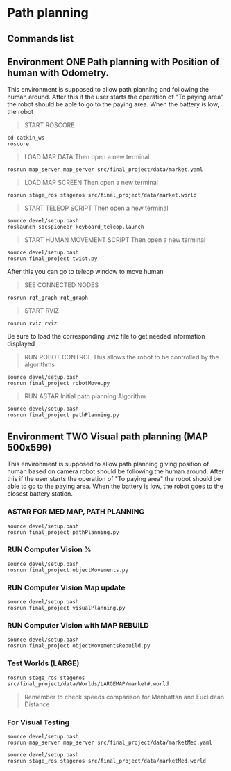 # Path planning

## Commands list

## Environment ONE Path planning with Position of human with Odometry.
This environment is supposed to allow path planning and following the human around. After this if the user starts the operation of "To paying area" the robot should be able to go to the paying area. When the battery is low, the robot

> START ROSCORE
```
cd catkin_ws
roscore
```
> LOAD MAP DATA
Then open a new terminal
```
rosrun map_server map_server src/final_project/data/market.yaml
```
> LOAD MAP SCREEN
Then open a new terminal
```
rosrun stage_ros stageros src/final_project/data/market.world
```
> START TELEOP SCRIPT
Then open a new terminal
```
source devel/setup.bash
roslaunch socspioneer keyboard_teleop.launch
```
> START HUMAN MOVEMENT SCRIPT
Then open a new terminal
```
source devel/setup.bash
rosrun final_project twist.py
```
After this you can go to teleop window to move human

> SEE CONNECTED NODES
```
rosrun rqt_graph rqt_graph
```

> START RVIZ
```
rosrun rviz rviz
```
Be sure to load the corresponding .rviz file to get needed information displayed
> RUN ROBOT CONTROL
This allows the robot to be controlled by the algorithms
```
source devel/setup.bash
rosrun final_project robotMove.py
```
> RUN ASTAR
Initial path planning Algorithm
```
source devel/setup.bash
rosrun final_project pathPlanning.py
```
## Environment TWO Visual path planning (MAP 500x599)
This environment is supposed to allow path planning giving position of human based on camera robot should be following the human around. After this if the user starts the operation of "To paying area" the robot should be able to go to the paying area. When the battery is low, the robot goes to the closest battery station.



### ASTAR FOR MED MAP, PATH PLANNING
```
source devel/setup.bash
rosrun final_project pathPlanning.py
```

### RUN Computer Vision %
```
source devel/setup.bash
rosrun final_project objectMovements.py
```

### RUN Computer Vision Map update
```
source devel/setup.bash
rosrun final_project visualPlanning.py
```

### RUN Computer Vision with MAP REBUILD
```
source devel/setup.bash
rosrun final_project objectMovementsRebuild.py
```

### Test Worlds (LARGE)
```
rosrun stage_ros stageros src/final_project/data/Worlds/LARGEMAP/market#.world
```
> Remember to check speeds comparison for Manhattan and Euclidean Distance

### For Visual Testing
```
source devel/setup.bash
rosrun map_server map_server src/final_project/data/marketMed.yaml

source devel/setup.bash
rosrun stage_ros stageros src/final_project/data/marketMed.world
```
